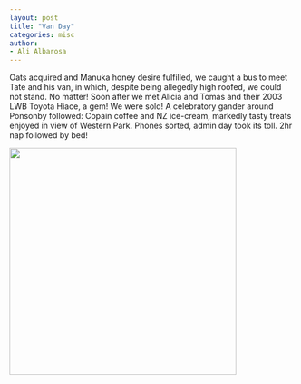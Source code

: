 ```yaml
---
layout: post
title: "Van Day"
categories: misc
author:
- Ali Albarosa
---
```


Oats acquired and Manuka honey desire fulfilled, we caught a bus to meet Tate and his van, in which, despite being allegedly high roofed, we could not stand. No matter! Soon after we met Alicia and Tomas and their 2003 LWB Toyota Hiace, a gem!
We were sold! A celebratory gander around Ponsonby followed: Copain coffee and NZ ice-cream, markedly tasty treats enjoyed in view of Western Park.
Phones sorted, admin day took its toll. 2hr
nap followed by bed!

<img src="{{site.base_url}}{% link /assets/images/WesternParkTree.jpg %}" style="width:400px"><br>